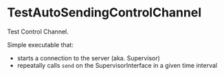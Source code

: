 # TestAutoSendingControlChannel

Test Control Channel.

Simple executable that:

- starts a connection to the server (aka. Supervisor)
- repeatally calls `send` on the SupervisorInterface in a given time interval
